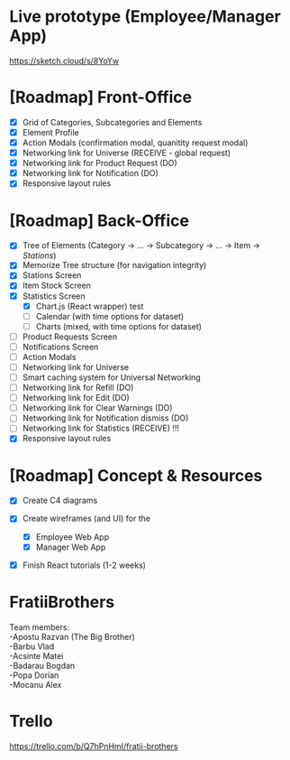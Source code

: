 # Live prototype (Employee/Manager App)
https://sketch.cloud/s/8YoYw

# [Roadmap] Front-Office
- [x] Grid of Categories, Subcategories and Elements
- [x] Element Profile
- [x] Action Modals (confirmation modal, quanitity request modal)
- [x] Networking link for Universe (RECEIVE - global request)
- [x] Networking link for Product Request (DO)
- [x] Networking link for Notification (DO)
- [x] Responsive layout rules

# [Roadmap] Back-Office
- [x] Tree of Elements (Category -> ... -> Subcategory -> ... -> Item -> *Stations*)
- [x] Memorize Tree structure (for navigation integrity)
- [x] Stations Screen
- [x] Item Stock Screen
- [x] Statistics Screen
  - [x] Chart.js (React wrapper) test
  - [ ] Calendar (with time options for dataset)
  - [ ] Charts (mixed, with time options for dataset)
- [ ] Product Requests Screen
- [ ] Notifications Screen
- [ ] Action Modals
- [ ] Networking link for Universe
- [ ] Smart caching system for Universal Networking
- [ ] Networking link for Refill (DO)
- [ ] Networking link for Edit (DO)
- [ ] Networking link for Clear Warnings (DO)
- [ ] Networking link for Notification dismiss (DO)
- [ ] Networking link for Statistics (RECEIVE) !!!
- [x] Responsive layout rules

# [Roadmap] Concept & Resources
- [x] Create C4 diagrams
- [x] Create wireframes (and UI) for the
  - [X] Employee Web App
  - [x] Manager Web App
- [X] Finish React tutorials (1-2 weeks)


# FratiiBrothers
Team members: <br>-Apostu Razvan (The Big Brother)<br>
                   -Barbu Vlad<br>
                   -Acsinte Matei<br>
                   -Badarau Bogdan<br>
                   -Popa Dorian<br>
                   -Mocanu Alex<br>
                                      
# Trello
https://trello.com/b/Q7hPnHmI/fratii-brothers


